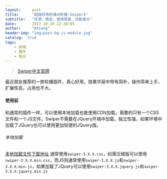 ```yaml
---
layout:     post
title:      "超级好用的滑动轮播-Swiper3"
subtitle:   "开源、稳定、使用简单、功能强大"
date:       2017-10-10 22:20:05
author:     "AXiang"
header-img: "img/post-bg-js-module.jpg"
catalog:  true
tags:
    - 前端
    - 插件
    - 笔记
---
```


> [Swiper中文官网](http://www.swiper.com.cn/)

最近朋友推荐的一款轮播插件，真心好用，效果华丽中带有简朴，操作简单上手，扩展性高，占用也不大。

#### 使用前
和通常的插件一样，可以使用本地加载也能使用CDN加载，需要的只有一个CSS文件和一个JS文件。Swiper不需要在JQuery环境中加载，独立性强，如果环境中加载了JQuery也可以使用更加轻便的JQuery版。

###### 本地加载
[本地加载文件下载地址](http://www.swiper.com.cn/download/index.html)
通常使用`swiper-3.X.X.css`，如需压缩版可以使用`swiper-3.X.X.min.css`，而JS则通常使用`swiper-3.X.X.js`和`swiper-3.X.X.min.js`，如果加载了JQuery可以使用`swiper-3.X.X.jquery.js`和`swiper-3.X.X.jquery.min.js`